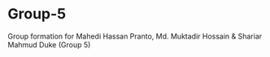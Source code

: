 # Group-5
Group formation for Mahedi Hassan Pranto, Md. Muktadir Hossain &amp; Shariar Mahmud Duke (Group 5)
